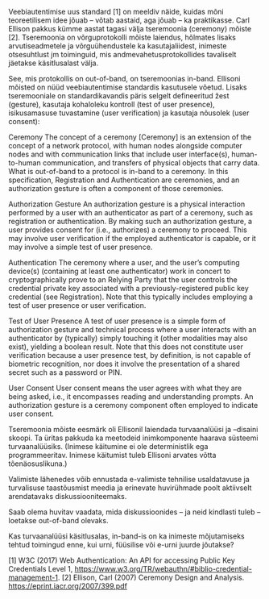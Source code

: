 

Veebiautentimise uus standard [1] on meeldiv näide, kuidas mõni teoreetilisem idee jõuab – võtab aastaid, aga jõuab – ka praktikasse. Carl Ellison pakkus kümme aastat tagasi välja tseremoonia (ceremony) mõiste [2]. Tseremoonia on võrguprotokolli mõiste laiendus, hõlmates lisaks arvutiseadmetele ja võrguühendustele ka kasutajaliidest, inimeste otsesuhtlust jm toiminguid, mis andmevahetusprotokollides tavaliselt jäetakse käsitlusalast välja.

See, mis protokollis on out-of-band, on tseremoonias in-band. Ellisoni mõisted on nüüd veebiautentimise standardis kasutusele võetud. Lisaks tseremooniale on standardikavandis päris selgelt defineeritud žest (gesture), kasutaja kohaloleku kontroll (test of user presence), isikusamasuse tuvastamine (user verification) ja kasutaja nõusolek (user consent):

Ceremony 
The concept of a ceremony [Ceremony] is an extension of the concept of a network protocol, with human nodes alongside computer nodes and with communication links that include user interface(s), human-to-human communication, and transfers of physical objects that carry data. What is out-of-band to a protocol is in-band to a ceremony. In this specification, Registration and Authentication are ceremonies, and an authorization gesture is often a component of those ceremonies.

Authorization Gesture 
An authorization gesture is a physical interaction performed by a user with an authenticator as part of a ceremony, such as registration or authentication. By making such an authorization gesture, a user provides consent for (i.e., authorizes) a ceremony to proceed. This may involve user verification if the employed authenticator is capable, or it may involve a simple test of user presence.

Authentication 
The ceremony where a user, and the user’s computing device(s) (containing at least one authenticator) work in concert to cryptographically prove to an Relying Party that the user controls the credential private key associated with a previously-registered public key credential (see Registration). Note that this typically includes employing a test of user presence or user verification.

Test of User Presence
A test of user presence is a simple form of authorization gesture and technical process where a user interacts with an authenticator by (typically) simply touching it (other modalities may also exist), yielding a boolean result. Note that this does not constitute user verification because a user presence test, by definition, is not capable of biometric recognition, nor does it involve the presentation of a shared secret such as a password or PIN.

User Consent
User consent means the user agrees with what they are being asked, i.e., it encompasses reading and understanding prompts. An authorization gesture is a ceremony component often employed to indicate user consent.

Tseremoonia mõiste eesmärk oli Ellisonil laiendada turvaanalüüsi ja –disaini skoopi. Ta üritas pakkuda ka meetodeid inimkomponente haarava süsteemi turvaanalüüsiks. (Inimese käitumine ei ole deterministlik ega programmeeritav. Inimese käitumist tuleb Ellisoni arvates võtta tõenäosuslikuna.)

Valimiste lähenedes võib ennustada e-valimiste tehnilise usaldatavuse ja turvalisuse taastõusmist meedia ja erinevate huvirühmade poolt aktiivselt arendatavaks diskussiooniteemaks. 

Saab olema huvitav vaadata, mida diskussioonides – ja neid kindlasti tuleb – loetakse out-of-band olevaks.

Kas turvaanalüüsi käsitlusalas, in-band-is on ka inimeste mõjutamiseks tehtud toimingud enne, kui urni, füüsilise või e-urni juurde jõutakse?

[1] W3C (2017) Web Authentication: An API for accessing Public Key Credentials Level 1, https://www.w3.org/TR/webauthn/#biblio-credential-management-1.
[2] Ellison, Carl (2007) Ceremony Design and Analysis. https://eprint.iacr.org/2007/399.pdf 



